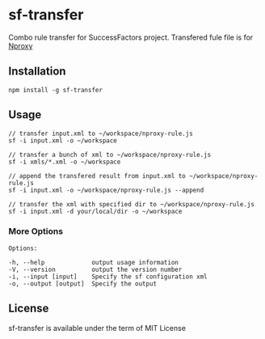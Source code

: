 # sf-transfer
  Combo rule transfer for SuccessFactors project. Transfered fule file is for [Nproxy](http://goddyzhao.me/nproxy/)
  
## Installation

    npm install -g sf-transfer

## Usage
    
    // transfer input.xml to ~/workspace/nproxy-rule.js
    sf -i input.xml -o ~/workspace 

    // transfer a bunch of xml to ~/workspace/nproxy-rule.js
    sf -i xmls/*.xml -o ~/workspace

    // append the transfered result from input.xml to ~/workspace/nproxy-rule.js
    sf -i input.xml -o ~/workspace/nproxy-rule.js --append

    // transfer the xml with specified dir to ~/workspace/nproxy-rule.js
    sf -i input.xml -d your/local/dir -o ~/workspace


### More Options

    Options:

    -h, --help             output usage information
    -V, --version          output the version number
    -i, --input [input]    Specify the sf configuration xml
    -o, --output [output]  Specify the output

## License

sf-transfer is available under the term of MIT License